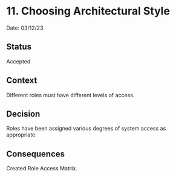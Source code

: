 # 11. Choosing Architectural Style

Date: 03/12/23

## Status

Accepted

## Context

Different roles must have different levels of access.

## Decision

Roles have been assigned various degrees of system access as appropriate.

## Consequences

Created Role Access Matrix.
